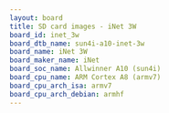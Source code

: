 ```yaml
---
layout: board
title: SD card images - iNet 3W
board_id: inet_3w
board_dtb_name: sun4i-a10-inet-3w
board_name: iNet 3W
board_maker_name: iNet
board_soc_name: Allwinner A10 (sun4i)
board_cpu_name: ARM Cortex A8 (armv7)
board_cpu_arch_isa: armv7
board_cpu_arch_debian: armhf
---
```

